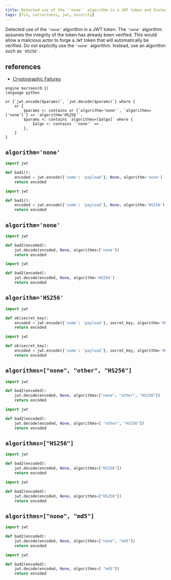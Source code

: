 ```yaml
---
title: Detected use of the `'none'` algorithm in a JWT token and Instead, use an algorithm such as `'HS256'`
tags: [fix, correctness, jwt, security]
---
```


Detected use of the `'none'` algorithm in a JWT token. The `'none'` algorithm assumes the integrity of the token has already been verified. This would allow a malicious actor to forge a `JWT` token that will automatically be verified. Do not explicitly use the `'none'` algorithm. Instead, use an algorithm such as `'HS256'`.

## references
- [Cryptographic Failures](https://owasp.org/Top10/A02_2021-Cryptographic_Failures)

```grit
engine marzano(0.1)
language python

or {`jwt.encode($params)`, `jwt.decode($params)`} where {
    or {
        $params <: contains or {`algorithm='none'`, `algorithms=['none']`} => `algorithm='HS256'`,
        $params <: contains `algorithms=[$algo]` where {
            $algo <: contains `'none'` => .
        },
    }
}
```

## `algorithm='none'`

```python
import jwt

def bad1():
    encoded = jwt.encode({'some': 'payload'}, None, algorithm='none')
    return encoded
```

```python
import jwt

def bad1():
    encoded = jwt.encode({'some': 'payload'}, None, algorithm='HS256')
    return encoded
```


## `algorithm='none'`

```python
import jwt

def bad2(encoded):
    jwt.decode(encoded, None, algorithms=['none'])
    return encoded
```

```python
import jwt

def bad2(encoded):
    jwt.decode(encoded, None, algorithm='HS256')
    return encoded
```


## `algorithm='HS256'`

```python
import jwt

def ok(secret_key):
    encoded = jwt.encode({'some': 'payload'}, secret_key, algorithm='HS256')
    return encoded
```

```python
import jwt

def ok(secret_key):
    encoded = jwt.encode({'some': 'payload'}, secret_key, algorithm='HS256')
    return encoded
```

## `algorithms=["none", "other", "HS256"]`

```python
import jwt

def bad2(encoded):
    jwt.decode(encoded, None, algorithms=["none", "other", "HS256"])
    return encoded
```

```python
import jwt

def bad2(encoded):
    jwt.decode(encoded, None, algorithms=[ "other", "HS256"])
    return encoded
```

## `algorithms=["HS256"]`

```python
import jwt

def bad2(encoded):
    jwt.decode(encoded, None, algorithms=["HS256"])
    return encoded
```

```python
import jwt

def bad2(encoded):
    jwt.decode(encoded, None, algorithms=["HS256"])
    return encoded
```

## `algorithms=["none", "md5"]`

```python
import jwt

def bad2(encoded):
    jwt.decode(encoded, None, algorithms=["none", "md5"])
    return encoded
```

```python
import jwt

def bad2(encoded):
    jwt.decode(encoded, None, algorithms=[ "md5"])
    return encoded
```